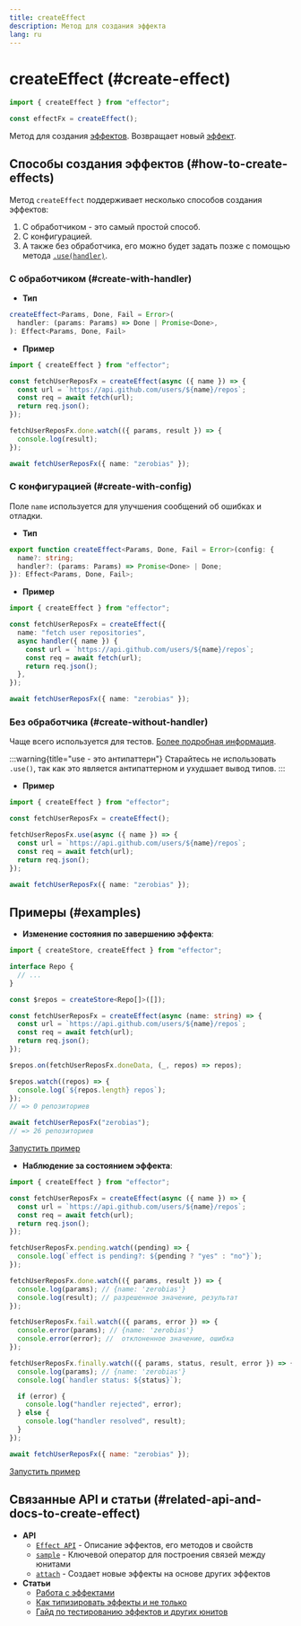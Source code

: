 ```yaml
---
title: createEffect
description: Метод для создания эффекта
lang: ru
---
```


# createEffect (#create-effect)

```ts
import { createEffect } from "effector";

const effectFx = createEffect();
```

Метод для создания [эффектов](/ru/api/effector/Effect). Возвращает новый [эффект](/ru/api/effector/Effect).

## Способы создания эффектов (#how-to-create-effects)

Метод `createEffect` поддерживает несколько способов создания эффектов:

1. С обработчиком - это самый простой способ.
2. С конфигурацией.
3. А также без обработчика, его можно будет задать позже с помощью метода [`.use(handler)`](/ru/api/effector/Effect#use-method).

### С обработчиком (#create-with-handler)

- **Тип**

```ts
createEffect<Params, Done, Fail = Error>(
  handler: (params: Params) => Done | Promise<Done>,
): Effect<Params, Done, Fail>
```

- **Пример**

```ts
import { createEffect } from "effector";

const fetchUserReposFx = createEffect(async ({ name }) => {
  const url = `https://api.github.com/users/${name}/repos`;
  const req = await fetch(url);
  return req.json();
});

fetchUserReposFx.done.watch(({ params, result }) => {
  console.log(result);
});

await fetchUserReposFx({ name: "zerobias" });
```

### С конфигурацией (#create-with-config)

Поле `name` используется для улучшения сообщений об ошибках и отладки.

- **Тип**

```ts
export function createEffect<Params, Done, Fail = Error>(config: {
  name?: string;
  handler?: (params: Params) => Promise<Done> | Done;
}): Effect<Params, Done, Fail>;
```

- **Пример**

```ts
import { createEffect } from "effector";

const fetchUserReposFx = createEffect({
  name: "fetch user repositories",
  async handler({ name }) {
    const url = `https://api.github.com/users/${name}/repos`;
    const req = await fetch(url);
    return req.json();
  },
});

await fetchUserReposFx({ name: "zerobias" });
```

### Без обработчика (#create-without-handler)

Чаще всего используется для тестов. [Более подробная информация](/ru/api/effector/Effect#use-method).

:::warning{title="use - это антипаттерн"}
Старайтесь не использовать `.use()`, так как это является антипаттерном и ухудшает вывод типов.
:::

- **Пример**

```ts
import { createEffect } from "effector";

const fetchUserReposFx = createEffect();

fetchUserReposFx.use(async ({ name }) => {
  const url = `https://api.github.com/users/${name}/repos`;
  const req = await fetch(url);
  return req.json();
});

await fetchUserReposFx({ name: "zerobias" });
```

## Примеры (#examples)

- **Изменение состояния по завершению эффекта**:

```ts
import { createStore, createEffect } from "effector";

interface Repo {
  // ...
}

const $repos = createStore<Repo[]>([]);

const fetchUserReposFx = createEffect(async (name: string) => {
  const url = `https://api.github.com/users/${name}/repos`;
  const req = await fetch(url);
  return req.json();
});

$repos.on(fetchUserReposFx.doneData, (_, repos) => repos);

$repos.watch((repos) => {
  console.log(`${repos.length} repos`);
});
// => 0 репозиториев

await fetchUserReposFx("zerobias");
// => 26 репозиториев
```

[Запустить пример](https://share.effector.dev/uAJFC1XM)

- **Наблюдение за состоянием эффекта**:

```js
import { createEffect } from "effector";

const fetchUserReposFx = createEffect(async ({ name }) => {
  const url = `https://api.github.com/users/${name}/repos`;
  const req = await fetch(url);
  return req.json();
});

fetchUserReposFx.pending.watch((pending) => {
  console.log(`effect is pending?: ${pending ? "yes" : "no"}`);
});

fetchUserReposFx.done.watch(({ params, result }) => {
  console.log(params); // {name: 'zerobias'}
  console.log(result); // разрешенное значение, результат
});

fetchUserReposFx.fail.watch(({ params, error }) => {
  console.error(params); // {name: 'zerobias'}
  console.error(error); //  отклоненное значение, ошибка
});

fetchUserReposFx.finally.watch(({ params, status, result, error }) => {
  console.log(params); // {name: 'zerobias'}
  console.log(`handler status: ${status}`);

  if (error) {
    console.log("handler rejected", error);
  } else {
    console.log("handler resolved", result);
  }
});

await fetchUserReposFx({ name: "zerobias" });
```

[Запустить пример](https://share.effector.dev/LeurvtYA)

## Связанные API и статьи (#related-api-and-docs-to-create-effect)

- **API**
  - [`Effect API`](/ru/api/effector/Effect) - Описание эффектов, его методов и свойств
  - [`sample`](/ru/api/effector/sample) - Ключевой оператор для построения связей между юнитами
  - [`attach`](/ru/api/effector/attach) - Создает новые эффекты на основе других эффектов
- **Статьи**
  - [Работа с эффектами](/ru/essentials/work-with-async)
  - [Как типизировать эффекты и не только](/ru/essentials/typescript)
  - [Гайд по тестированию эффектов и других юнитов](/ru/guides/testing)
